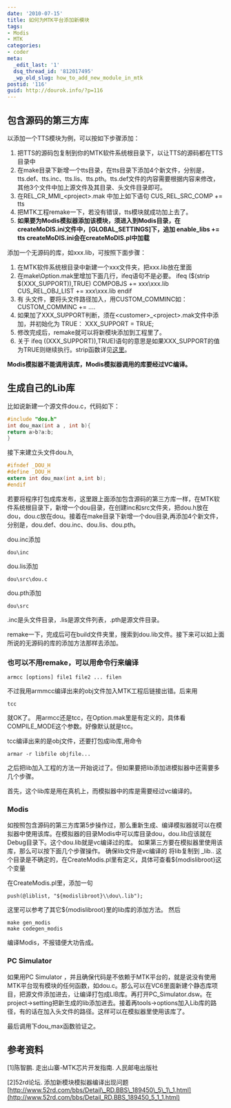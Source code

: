 ```yaml
---
date: '2010-07-15'
title: 如何为MTK平台添加新模块
tags:
- Modis
- MTK
categories:
- coder
meta:
  _edit_last: '1'
  dsq_thread_id: '812017495'
  _wp_old_slug: how_to_add_new_module_in_mtk
postid: '116'
guid: http://dourok.info/?p=116
---
```

包含源码的第三方库
------------------

以添加一个TTS模块为例，可以按如下步骤添加：

1.  把TTS的源码包复制到你的MTK软件系统根目录下，以让TTS的源码都在TTS目录中
2.  在make目录下新增一个tts目录，在tts目录下添加4个新文件，分别是，tts.def、tts.inc、tts.lis、tts.pth。tts.def文件的内容需要根据内容来修改，其他3个文件中加上源文件及其目录、头文件目录即可。
3.  在REL\_CR\_MMI\_\<project\>.mak 中加上如下语句 CUS\_REL\_SRC\_COMP
    += tts
4.  把MTK工程remake一下，若没有错误，tts模块就成功加上去了。
5.  **如果要为Modis模拟器添加该模块，须进入到Modis目录，在createMoDIS.ini文件中，[GLOBAL\_SETTINGS]下，追加
    **enable\_libs += tts** createMoDIS.ini会在createMoDIS.pl中加载**

添加一个无源码的库，如xxx.lib，可按照下面步骤：

1.  在MTK软件系统根目录中新建一个xxx文件夹，把xxx.lib放在里面
2.  在make\\Option.mak里增加下面几行，ifeq语句不是必要。 ifeq (\$(strip
    \$(XXX\_SUPPORT)),TRUE) COMPOBJS += xxx\\xxx.lib CUS\_REL\_OBJ\_LIST
    += xxx\\xxx.lib endif
3.  有 头文件，要将头文件路径加入，用CUSTOM\_COMMINC如： CUSTOM\_COMMINC +=
    ....
4.  如果加了XXX\_SUPPORT判断，须在\<customer\>\_\<project\>.mak文件中添加，并初始化为
    TRUE： XXX\_SUPPORT = TRUE;
5.  修改完成后，remake就可以将新模块添加到工程里了。
6.  关于 ifeq
    ((XXX\_SUPPORT)),TRUE)语句的意思是如果XXX\_SUPPORT的值为TRUE则继续执行。strip函数详见[这里](http://dourok.info/wiki/doku.php?id=%E7%A8%8B%E5%BA%8F:makefile:strip "程序:makefile:strip")。

**Modis模拟器不能调用该库，Modis模拟器调用的库要经过VC编译。**

生成自己的Lib库
---------------

比如说新建一个源文件dou.c，代码如下： 

```c
#include "dou.h"
int dou_max(int a , int b){
return a>b?a:b;
}
```


接下来建立头文件dou.h, 

```c
#ifndef _DOU_H
#define _DOU_H
extern int dou_max(int a,int b);
#endif
```



若要将程序打包成库发布，这里跟上面添加包含源码的第三方库一样，在MTK软件系统根目录下，新增一个dou目录，在创建inc和src文件夹，把dou.h放在dou，dou.c放在dou。接着在make目录下新增一个dou目录,再添加4个新文件，分别是，dou.def、dou.inc、dou.lis、dou.pth。

dou.inc添加 

```
dou\inc
```



dou.lis添加 

```
dou\src\dou.c
```



dou.pth添加 

```
dou\src
```



.inc是头文件目录，.lis是源文件列表，.pth是源文件目录。

remake一下，完成后可在build文件夹里，搜索到dou.lib文件。接下来可以如上面所说的无源码的库的添加方法那样去添加。

### 也可以不用remake，可以用命令行来编译 

```
armcc [options] file1 file2 ... filen
```



不过我用armmcc编译出来的obj文件加入MTK工程后链接出错。后来用


```
tcc
```



就OK了。
用armcc还是tcc，在Option.mak里是有定义的，具体看COMPILE\_MODE这个参数。好像默认就是tcc。

tcc编译出来的是obj文件，还要打包成lib库,用命令 

```
armar -r libfile objfile...
```



之后把lib加入工程的方法一开始说过了。但如果要把lib添加进模拟器中还需要多几个步骤。

首先，这个lib库是用在真机上，而模拟器中的库是需要经过vc编译的。

### Modis

如按照包含源码的第三方库第5步操作过，那么重新生成、编译模拟器就可以在模拟器中使用该库。在模拟器的目录Modis中可以库目录dou，dou.lib应该就在Debug目录下。这个dou.lib就是vc编译过的库。
如果第三方要在模拟器里使用该库，那么可以按下面几个步骤操作。
确保lib文件是vc编译的 将lib复制到 \_lib..
这个目录是不确定的，在CreateModis.pl里有定义，具体可查看\${modislibroot}这个变量

在CreateModis.pl里，添加一句 

```
push(@liblist, "${modislibroot}\\dou\.lib");
```


这里可以参考了其它\${modislibroot}里的lib库的添加方法。 然后


```
make gen_modis
make codegen_modis
```

 编译Modis，不报错便大功告成。

### PC Simulator

如果用PC Simulator
，并且确保代码是不依赖于MTK平台的，就是说没有使用MTK平台现有模块的任何函数，如dou.c。那么可以在VC6里面新建个静态库项目，把源文件添加进去，让编译打包成LIB库。再打开PC\_Simulator.dsw。在project→setting把新生成的lib添加进去。接着再tools→options加入Lib库的路径，有的话在加入头文件的路径。这样可以在模拟器里使用该库了。

最后调用下dou\_max函数验证之。

参考资料
--------

[1]陈智鹏. 走出山寨-MTK芯片开发指南. 人民邮电出版社

[2]52rd论坛.
添加新模块模拟器编译出现问题[http://www.52rd.com/bbs/Detail\_RD.BBS\_189450\_5\_1\_1.html](http://www.52rd.com/bbs/Detail_RD.BBS_189450_5_1_1.html)
